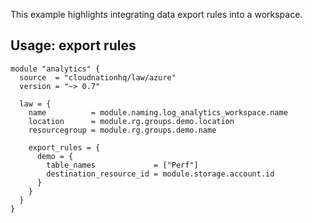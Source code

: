 This example highlights integrating data export rules into a workspace.

## Usage: export rules

```hcl
module "analytics" {
  source  = "cloudnationhq/law/azure"
  version = "~> 0.7"

  law = {
    name          = module.naming.log_analytics_workspace.name
    location      = module.rg.groups.demo.location
    resourcegroup = module.rg.groups.demo.name

    export_rules = {
      demo = {
        table_names             = ["Perf"]
        destination_resource_id = module.storage.account.id
      }
    }
  }
}
```
